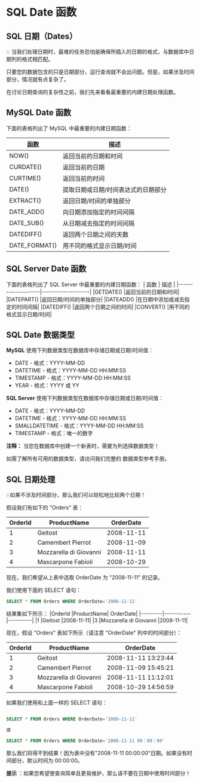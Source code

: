 # SQL Date 函数
## SQL 日期（Dates）
💡 当我们处理日期时，最难的任务恐怕是确保所插入的日期的格式，与数据库中日期列的格式相匹配。

只要您的数据包含的只是日期部分，运行查询就不会出问题。但是，如果涉及时间部分，情况就有点复杂了。

在讨论日期查询的复杂性之前，我们先来看看最重要的内建日期处理函数。
## MySQL Date 函数
下面的表格列出了 MySQL 中最重要的内建日期函数：


|          函数      |         描述        |
|--------------------|--------------------|
|NOW()|	返回当前的日期和时间|
|CURDATE()	|返回当前的日期|
|CURTIME()	|返回当前的时间|
|DATE()	|提取日期或日期/时间表达式的日期部分|
|EXTRACT()	|返回日期/时间的单独部分|
|DATE_ADD()	|向日期添加指定的时间间隔|
|DATE_SUB()	|从日期减去指定的时间间隔|
|DATEDIFF()	|返回两个日期之间的天数|
|DATE_FORMAT()|	用不同的格式显示日期/时间|

## SQL Server Date 函数

下面的表格列出了 SQL Server 中最重要的内建日期函数：
|          函数      |         描述        |
|--------------------|--------------------|
|GETDATE()	|返回当前的日期和时间|
|DATEPART()	|返回日期/时间的单独部分|
|DATEADD()	|在日期中添加或减去指定的时间间隔|
|DATEDIFF()	|返回两个日期之间的时间|
|CONVERT()	|用不同的格式显示日期/时间|

## SQL Date 数据类型

**MySQL** 使用下列数据类型在数据库中存储日期或日期/时间值：
- DATE - 格式：YYYY-MM-DD
- DATETIME - 格式：YYYY-MM-DD HH:MM:SS
- TIMESTAMP - 格式：YYYY-MM-DD HH:MM:SS
- YEAR - 格式：YYYY 或 YY

**SQL Server** 使用下列数据类型在数据库中存储日期或日期/时间值：

- DATE - 格式：YYYY-MM-DD
- DATETIME - 格式：YYYY-MM-DD HH:MM:SS
- SMALLDATETIME - 格式：YYYY-MM-DD HH:MM:SS
- TIMESTAMP - 格式：唯一的数字

**注释：** 当您在数据库中创建一个新表时，需要为列选择数据类型！

如需了解所有可用的数据类型，请访问我们完整的 数据类型参考手册。

## SQL 日期处理

💡如果不涉及时间部分，那么我们可以轻松地比较两个日期！

假设我们有如下的 "Orders" 表：

|OrderId	|ProductName|	OrderDate|
|---------|-----------|----------|
|1	|Geitost	|2008-11-11|
|2	|Camembert Pierrot	|2008-11-09|
|3	|Mozzarella di Giovanni	|2008-11-11|
|4	|Mascarpone Fabioli	|2008-10-29|

现在，我们希望从上表中选取 OrderDate 为 "2008-11-11" 的记录。

我们使用下面的 SELECT 语句：

```sql
SELECT * FROM Orders WHERE OrderDate='2008-11-11'
```
结果集如下所示：
|OrderId	|ProductName|	OrderDate|
|---------|-----------|----------|
|1	|Geitost	|2008-11-11|
|3	|Mozzarella di Giovanni	|2008-11-11|

现在，假设 "Orders" 表如下所示（请注意 "OrderDate" 列中的时间部分）：

|OrderId	|ProductName|	OrderDate|
|---------|-----------|----------|
|1	|Geitost	|2008-11-11 13:23:44|
|2	|Camembert Pierrot	|2008-11-09 15:45:21|
|3	|Mozzarella di Giovanni	|2008-11-11 11:12:01|
|4	|Mascarpone Fabioli	|2008-10-29 14:56:59|

如果我们使用和上面一样的 SELECT 语句：

```sql

SELECT * FROM Orders WHERE OrderDate='2008-11-11'

或

SELECT * FROM Orders WHERE OrderDate='2008-11-11 00：00：00'
```

那么我们将得不到结果！因为表中没有"2008-11-11 00:00:00"日期。如果没有时间部分，默认时间为 00:00:00。

**提示** ：如果您希望使查询简单且更易维护，那么请不要在日期中使用时间部分！
